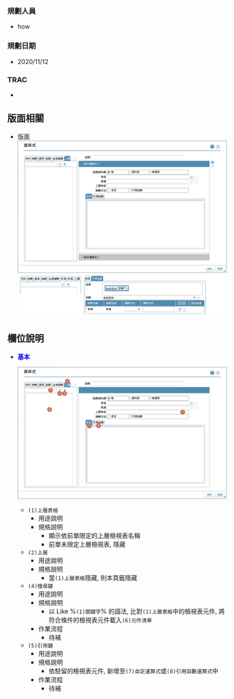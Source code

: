 ### <div id="user">規劃人員</div>
* how

### <div id="updatedate">規劃日期</div>
* 2020/11/12

### <div id="trac">TRAC</div>
* 

## <div id="layout">版面相關</div>
* 版面</br>
    ![pic][image_expression]

## <div id="object-desc">欄位說明</div>
* <p id="fieldbreak1" style="color:blue;font-weight:bold">基本</p>

    ![pic][image_expression_block1]
    * `(1)上層表格`
        * 用途說明
        * 規格說明    
            * 顯示依前單限定的上層檢視表名稱
            * 前單未限定上層檢視表, 隱藏
    * `(2)上層`
        * 用途說明
        * 規格說明
            * 當`(1)上層表格`隱藏, 則本頁籤隱藏
    * `(4)搜尋鍵`
        * 用途說明
        * 規格說明
            * 以 Like %`(1)關鍵字`% 的語法, 比對`(1)上層表格`中的檢視表元件,  將符合條件的檢視表元件載入`(6)元件清單`
        * 作業流程    
            * <ps>待補</ps>
    * `(5)引用鍵`
        * 用途說明
        * 規格說明
            * 依駐留的檢視表元件, 新增至`(7)自定運算式`或`(8)引用函數運算式`中
        * 作業流程    
            * <ps>待補</ps>

<!-- 圖片 -->
[image_expression]:attachment/Expression.png
[image_expression_block1]:attachment/Expression-Block1.png

<!-- 超連結 -->
